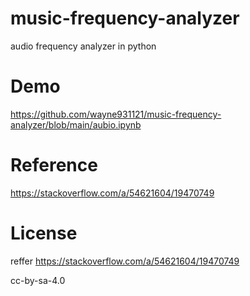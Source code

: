 # music-frequency-analyzer
audio frequency analyzer in python

# Demo
https://github.com/wayne931121/music-frequency-analyzer/blob/main/aubio.ipynb

# Reference
https://stackoverflow.com/a/54621604/19470749

# License

reffer https://stackoverflow.com/a/54621604/19470749

cc-by-sa-4.0

